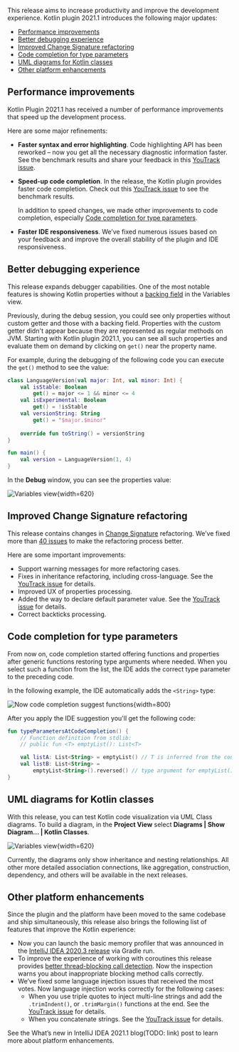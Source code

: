 [//]: # (title: What's new in Kotlin plugin 2021.1)

This release aims to increase productivity and improve the development experience. Kotlin plugin 2021.1 introduces the following major updates:
* [Performance improvements](#performance-improvements)
* [Better debugging experience](#better-debugging-experience)
* [Improved Change Signature refactoring](#improved-change-signature-refactoring)
* [Code completion for type parameters](#code-completion-for-type-parameters)
* [UML diagrams for Kotlin classes](#uml-diagrams-for-kotlin-classes)
* [Other platform enhancements](#other-platform-enhancements)

## Performance improvements

Kotlin Plugin 2021.1 has received a number of performance improvements that speed up the development process.

Here are some major refinements:

* **Faster syntax and error highlighting**. Code highlighting API has been reworked – now you get all the necessary diagnostic information faster. See the benchmark results and share your feedback in this [YouTrack issue](https://youtrack.jetbrains.com/issue/KT-37702#focus=Comments-27-4775165.0-0).

* **Speed-up code completion**. In the release, the Kotlin plugin provides faster code completion. Check out this [YouTrack issue](https://youtrack.jetbrains.com/issue/KTIJ-1015#focus=Comments-27-4775642.0-0) to see the benchmark results.
  
   In addition to speed changes, we made other improvements to code completion, especially [Code completion for type parameters](#code-completion-for-type-parameters).

* **Faster IDE responsiveness**. We’ve fixed numerous issues based on your feedback and improve the overall stability of the plugin and IDE responsiveness.

## Better debugging experience

This release expands debugger capabilities. One of the most notable features is showing Kotlin properties without a [backing field](properties.md#backing-fields) in the Variables view.

Previously, during the debug session, you could see only properties without custom getter and those with a backing field. Properties with the custom getter didn't appear because they are represented as regular methods on JVM. Starting with Kotlin plugin 2021.1, you can see all such properties and evaluate them on demand by clicking on `get()` near the property name.

For example, during the debugging of the following code you can execute the `get()` method to see the value:

```kotlin
class LanguageVersion(val major: Int, val minor: Int) {
    val isStable: Boolean
        get() = major <= 1 && minor <= 4
    val isExperimental: Boolean
        get() = !isStable
    val versionString: String
        get() = "$major.$minor"
    
    override fun toString() = versionString
}

fun main() {
    val version = LanguageVersion(1, 4)
}
```

In the **Debug** window, you can see the properties value:

![Variables view](debugging-variables-view.png){width=620}

## Improved Change Signature refactoring

This release contains changes in [Change Signature](https://www.jetbrains.com/help/idea/change-signature.html) refactoring. We’ve fixed more than [40 issues](https://youtrack.jetbrains.com/issue/KTIJ-685) to make the refactoring process better.

Here are some important improvements:
* Support warning messages for more refactoring cases.
* Fixes in inheritance refactoring, including cross-language.
   See the [YouTrack issue](https://youtrack.jetbrains.com/issue/KTIJ-966) for details.
* Improved UX of properties processing.
* Added the way to declare default parameter value.
   See the [YouTrack issue](https://youtrack.jetbrains.com/issue/KTIJ-903) for details.
* Correct backticks processing.

## Code completion for type parameters

From now on, code completion started offering functions and properties after generic functions restoring type arguments where needed. When you select such a function from the list, the IDE adds the correct type parameter to the preceding code.

In the following example, the IDE automatically adds the `<String>` type:

![Now code completion suggest functions](code-completion-type-pararmeters.png){width=800}

After you apply the IDE suggestion you'll get the following code:

```kotlin
fun typeParametersAtCodeCompletion() {
    // Function definition from stdlib:
    // public fun <T> emptyList(): List<T>

    val listA: List<String> = emptyList() // T is inferred from the context (explicit variable type)
    val listB: List<String> =
        emptyList<String>().reversed() // type argument for emptyList() is required to evaluate expression type
}
```

## UML diagrams for Kotlin classes

With this release, you can test Kotlin code visualization via UML Class diagrams. To build a diagram, in the **Project View** select **Diagrams | Show Diagram... | Kotlin Classes**.

![Variables view](kotlin-classes-uml-diagram.png){width=620}

Currently, the diagrams only show inheritance and nesting relationships. All other more detailed association connections, like aggregation, construction, dependency, and others will be available in the next releases.

## Other platform enhancements

Since the plugin and the platform have been moved to the same codebase and ship simultaneously, this release also brings the following list of features that improve the Kotlin experience:

* Now you can launch the basic memory profiler that was announced in the [IntelliJ IDEA 2020.3 release](https://www.jetbrains.com/idea/whatsnew/#debugger) via Gradle run.
* To improve the experience of working with coroutines this release provides [better thread-blocking call detection](https://youtrack.jetbrains.com/issue/KTIJ-826).
  Now the inspection warns you about inappropriate blocking method calls correctly.
* We’ve fixed some language injection issues that received the most votes. Now language injection works correctly for the following cases:
  * When you use triple quotes to inject multi-line strings and add the `.trimIndent()`, or `.trimMargin()` functions at the end. See the [YouTrack issue](https://youtrack.jetbrains.com/issue/KTIJ-679) for details.
  * When you concatenate strings. See the [YouTrack issue](https://youtrack.jetbrains.com/issue/KTIJ-855) for details.

See the What’s new in IntelliJ IDEA 2021.1 blog(TODO: link) post to learn more about platform enhancements.